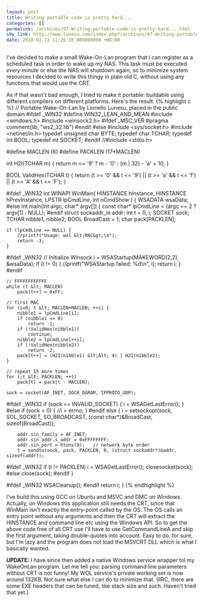 ```yaml
---
layout: post
title: Writing portable code is pretty hard...
categories: []
permalink: /archives/97-Writing-portable-code-is-pretty-hard....html
s9y_link: http://www.lunesu.com/index.php?/archives/97-Writing-portable-code-is-pretty-hard....html
date: 2010-01-11 11:26:16.000000000 +08:00
---
```

I've decided to make a small Wake-On-Lan program that I can register as a scheduled task in order to wake up my NAS. This task must be executed <em>every minute</em> or else the NAS will shutdown again, so to minimize system resources I decided to write this thingy in plain old C, without using any functions that would use the CRT.

As if that wasn't bad enough, I tried to make it portable: buildable using different compilers on different platforms. Here's the result:
{% highlight c %}
// Portable Wake-On-Lan by Lionello Lunesu, placed in the public domain
#ifdef _WIN32
#define WIN32_LEAN_AND_MEAN
#include &lt;windows.h&gt;
#include &lt;winsock2.h&gt;
#ifdef _MSC_VER
#pragma comment(lib, "ws2_32.lib")
#endif
#else
#include &lt;sys/socket.h&gt;
#include &lt;netinet/in.h&gt;
typedef unsigned char BYTE;
typedef char TCHAR;
typedef int BOOL;
typedef int SOCKET;
#endif
//#include &lt;stdio.h&gt;

#define MACLEN (6)
#define PACKLEN (17*MACLEN)

int H2I(TCHAR m) {
	return m &lt;= '9' ? m - '0' : (m | 32) - 'a' + 10;
}

BOOL ValidHex(TCHAR t) {
	return (t &gt;= '0' &&amp; t &lt;= '9') || (t &gt;= 'a' &&amp; t &lt;= 'f') || (t &gt;= 'A' &&amp; t &lt;= 'F');
}

#ifdef _WIN32
int WINAPI WinMain(
    HINSTANCE hInstance,
    HINSTANCE hPrevInstance,
    LPSTR lpCmdLine,
    int nCmdShow
)
{
	WSADATA wsaData;
#else
int main(int argc, char* argv[])
{
	const char* lpCmdLine = (argc == 2 ? argv[1] : NULL);
#endif
	struct sockaddr_in addr;
	int t = 0, i;
	SOCKET sock;
	TCHAR nibble1, nibble2;
	BOOL BroadCast = 1;
	char pack[PACKLEN];

	if (lpCmdLine == NULL) {
		//printf("Usage: wol &lt;MAC&gt;\n");
		return -3;
	}

#ifdef _WIN32
	// Initialize Winsock
	i = WSAStartup(MAKEWORD(2,2), &wsaData);
	if (i != 0) {
		//printf("WSAStartup failed: %d\n", i);
		return i;
	}
#endif

	// FFFFFFFFFFFF
	while (t &lt; MACLEN)
		pack[t++] = 0xFF;

	// first MAC
	for (i=0; t &lt; MACLEN+MACLEN; ++i) {
		nibble1 = lpCmdLine[i];
		if (nibble1 == 0)
			return -1;
		if (!ValidHex(nibble1))
			continue;
		nibble2 = lpCmdLine[++i];
		if (!ValidHex(nibble2))
			return -2;
		pack[t++] = (H2I(nibble1) &lt;&lt; 4) | H2I(nibble2);
	}

	// repeat 15 more times
	for (;t &lt; PACKLEN; ++t)
		pack[t] = pack[t - MACLEN];

	sock = socket(AF_INET, SOCK_DGRAM, IPPROTO_UDP);
#ifdef _WIN32
	if (sock == INVALID_SOCKET) {
		i = WSAGetLastError();
	}
#else
	if (sock &lt; 0) {
		//i = errno;
	}
#endif
	else {
		i = setsockopt(sock, SOL_SOCKET, SO_BROADCAST, (const char*)&BroadCast, sizeof(BroadCast));

		addr.sin_family = AF_INET;
		addr.sin_addr.s_addr = 0xFFFFFFFF;
		addr.sin_port = htons(9);	// network byte order
		t = sendto(sock, pack, PACKLEN, 0, (struct sockaddr*)&addr, sizeof(addr));
#ifdef _WIN32
		if (t != PACKLEN)
			i = WSAGetLastError();
		closesocket(sock);
#else
		close(sock);
#endif
	}

#ifdef _WIN32
	WSACleanup();
#endif
	return i;
}
{% endhighlight %}

I've build this using GCC on Ubuntu and MSVC and DMC on Windows. Actually, on Windows this application still needs the CRT, since that WinMain isn't exactly the entry-point called by the OS. The OS calls an entry point without any arguments and then the CRT will extract the HINSTANCE and command line etc using the Windows API. So to get the above code free of all CRT use I'll have to use GetCommandLineA and skip the first argument, taking double-quotes into account. Easy to do, for sure, but I'm lazy and the program does not load the MSVCRT DLL which is what I basically wanted.

<strong>UPDATE:</strong> I have since then added a native Windows service wrapper tol my WakeOnLan program. Let me tell you: parsing command line parameters without CRT is not funny! My WOL service's private working set is now around 132KB. Not sure what else I can do to minimize that. (IIRC, there are some EXE headers that can be tuned, like stack size and such. Haven't tried that yet.)
